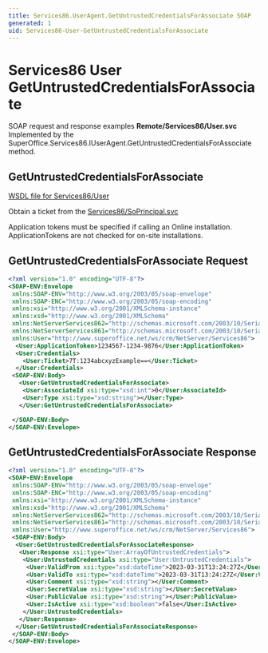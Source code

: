```yaml
---
title: Services86.UserAgent.GetUntrustedCredentialsForAssociate SOAP
generated: 1
uid: Services86-User-GetUntrustedCredentialsForAssociate
---
```


# Services86 User GetUntrustedCredentialsForAssociate

SOAP request and response examples **Remote/Services86/User.svc**
Implemented by the <see cref="M:SuperOffice.Services86.IUserAgent.GetUntrustedCredentialsForAssociate">SuperOffice.Services86.IUserAgent.GetUntrustedCredentialsForAssociate</see> method.

## GetUntrustedCredentialsForAssociate

[WSDL file for Services86/User](../Services86-User.md)

Obtain a ticket from the [Services86/SoPrincipal.svc](../SoPrincipal/index.md)

Application tokens must be specified if calling an Online installation. ApplicationTokens are not checked for on-site installations.

## GetUntrustedCredentialsForAssociate Request

```xml
<?xml version="1.0" encoding="UTF-8"?>
<SOAP-ENV:Envelope
 xmlns:SOAP-ENV="http://www.w3.org/2003/05/soap-envelope"
 xmlns:SOAP-ENC="http://www.w3.org/2003/05/soap-encoding"
 xmlns:xsi="http://www.w3.org/2001/XMLSchema-instance"
 xmlns:xsd="http://www.w3.org/2001/XMLSchema"
 xmlns:NetServerServices862="http://schemas.microsoft.com/2003/10/Serialization/Arrays"
 xmlns:NetServerServices861="http://schemas.microsoft.com/2003/10/Serialization/"
 xmlns:User="http://www.superoffice.net/ws/crm/NetServer/Services86">
  <User:ApplicationToken>1234567-1234-9876</User:ApplicationToken>
  <User:Credentials>
    <User:Ticket>7T:1234abcxyzExample==</User:Ticket>
  </User:Credentials>
 <SOAP-ENV:Body>
   <User:GetUntrustedCredentialsForAssociate>
    <User:AssociateId xsi:type="xsd:int">0</User:AssociateId>
    <User:Type xsi:type="xsd:string"></User:Type>
   </User:GetUntrustedCredentialsForAssociate>

 </SOAP-ENV:Body>
</SOAP-ENV:Envelope>

```

## GetUntrustedCredentialsForAssociate Response

```xml
<?xml version="1.0" encoding="UTF-8"?>
<SOAP-ENV:Envelope
 xmlns:SOAP-ENV="http://www.w3.org/2003/05/soap-envelope"
 xmlns:SOAP-ENC="http://www.w3.org/2003/05/soap-encoding"
 xmlns:xsi="http://www.w3.org/2001/XMLSchema-instance"
 xmlns:xsd="http://www.w3.org/2001/XMLSchema"
 xmlns:NetServerServices862="http://schemas.microsoft.com/2003/10/Serialization/Arrays"
 xmlns:NetServerServices861="http://schemas.microsoft.com/2003/10/Serialization/"
 xmlns:User="http://www.superoffice.net/ws/crm/NetServer/Services86">
 <SOAP-ENV:Body>
  <User:GetUntrustedCredentialsForAssociateResponse>
   <User:Response xsi:type="User:ArrayOfUntrustedCredentials">
    <User:UntrustedCredentials xsi:type="User:UntrustedCredentials">
     <User:ValidFrom xsi:type="xsd:dateTime">2023-03-31T13:24:27Z</User:ValidFrom>
     <User:ValidTo xsi:type="xsd:dateTime">2023-03-31T13:24:27Z</User:ValidTo>
     <User:Comment xsi:type="xsd:string"></User:Comment>
     <User:SecretValue xsi:type="xsd:string"></User:SecretValue>
     <User:PublicValue xsi:type="xsd:string"></User:PublicValue>
     <User:IsActive xsi:type="xsd:boolean">false</User:IsActive>
    </User:UntrustedCredentials>
   </User:Response>
  </User:GetUntrustedCredentialsForAssociateResponse>
 </SOAP-ENV:Body>
</SOAP-ENV:Envelope>

```
